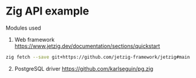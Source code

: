 # Zig API example

Modules used
1. Web framework https://www.jetzig.dev/documentation/sections/quickstart

```bash
zig fetch --save git+https://github.com/jetzig-framework/jetzig#main
```

2. PostgreSQL driver https://github.com/karlseguin/pg.zig
